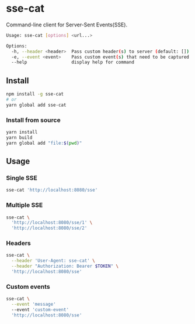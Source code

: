 # sse-cat
Command-line client for Server-Sent Events(SSE).

```sh
Usage: sse-cat [options] <url...>

Options:
  -h, --header <header>  Pass custom header(s) to server (default: [])
  -e, --event <event>    Pass custom event(s) that need to be captured (default: [])
  --help                 display help for command
```

## Install

```sh
npm install -g sse-cat
# or
yarn global add sse-cat
```

### Install from source

```sh
yarn install
yarn build
yarn global add "file:$(pwd)"
```

## Usage

### Single SSE

```sh
sse-cat 'http://localhost:8080/sse'
```

### Multiple SSE

```sh
sse-cat \
  'http://localhost:8080/sse/1' \
  'http://localhost:8080/sse/2'
```

### Headers

```sh
sse-cat \
  --header 'User-Agent: sse-cat' \
  --header "Authorization: Bearer $TOKEN" \
  'http://localhost:8080/sse'
```

### Custom events

```sh
sse-cat \
  --event 'message'
  --event 'custom-event'
  'http://localhost:8080/sse'
```
